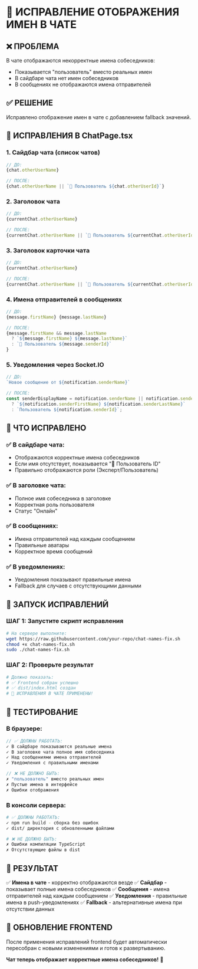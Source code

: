 # 🔧 ИСПРАВЛЕНИЕ ОТОБРАЖЕНИЯ ИМЕН В ЧАТЕ

## ❌ ПРОБЛЕМА
В чате отображаются некорректные имена собеседников:
- Показывается "пользователь" вместо реальных имен
- В сайдбаре чата нет имен собеседников
- В сообщениях не отображаются имена отправителей

## ✅ РЕШЕНИЕ
Исправлено отображение имен в чате с добавлением fallback значений.

## 🔧 ИСПРАВЛЕНИЯ В ChatPage.tsx

### 1. Сайдбар чата (список чатов)
```typescript
// ДО:
{chat.otherUserName}

// ПОСЛЕ:
{chat.otherUserName || `👤 Пользователь ${chat.otherUserId}`}
```

### 2. Заголовок чата
```typescript
// ДО:
{currentChat.otherUserName}

// ПОСЛЕ:
{currentChat.otherUserName || `👤 Пользователь ${currentChat.otherUserId}`}
```

### 3. Заголовок карточки чата
```typescript
// ДО:
{currentChat.otherUserName}

// ПОСЛЕ:
{currentChat.otherUserName || `👤 Пользователь ${currentChat.otherUserId}`}
```

### 4. Имена отправителей в сообщениях
```typescript
// ДО:
{message.firstName} {message.lastName}

// ПОСЛЕ:
{message.firstName && message.lastName
  ? `${message.firstName} ${message.lastName}`
  : `👤 Пользователь ${message.senderId}`
}
```

### 5. Уведомления через Socket.IO
```typescript
// ДО:
`Новое сообщение от ${notification.senderName}`

// ПОСЛЕ:
const senderDisplayName = notification.senderName || notification.senderFirstName && notification.senderLastName
  ? `${notification.senderFirstName} ${notification.senderLastName}`
  : `Пользователь ${notification.senderId}`;
```

## 🎯 ЧТО ИСПРАВЛЕНО

### ✅ **В сайдбаре чата:**
- Отображаются корректные имена собеседников
- Если имя отсутствует, показывается "👤 Пользователь ID"
- Правильно отображаются роли (Эксперт/Пользователь)

### ✅ **В заголовке чата:**
- Полное имя собеседника в заголовке
- Корректная роль пользователя
- Статус "Онлайн"

### ✅ **В сообщениях:**
- Имена отправителей над каждым сообщением
- Правильные аватары
- Корректное время сообщений

### ✅ **В уведомлениях:**
- Уведомления показывают правильные имена
- Fallback для случаев с отсутствующими данными

## 🚀 ЗАПУСК ИСПРАВЛЕНИЙ

### ШАГ 1: Запустите скрипт исправления
```bash
# На сервере выполните:
wget https://raw.githubusercontent.com/your-repo/chat-names-fix.sh
chmod +x chat-names-fix.sh
sudo ./chat-names-fix.sh
```

### ШАГ 2: Проверьте результат
```bash
# Должно показать:
# ✅ Frontend собран успешно
# ✅ dist/index.html создан
# 🎉 ИСПРАВЛЕНИЯ В ЧАТЕ ПРИМЕНЕНЫ!
```

## 🧪 ТЕСТИРОВАНИЕ

### В браузере:
```javascript
// ✅ ДОЛЖНЫ РАБОТАТЬ:
✓ В сайдбаре показываются реальные имена
✓ В заголовке чата полное имя собеседника
✓ Над сообщениями имена отправителей
✓ Уведомления с правильными именами

// ❌ НЕ ДОЛЖНО БЫТЬ:
✗ "пользователь" вместо реальных имен
✗ Пустые имена в интерфейсе
✗ Ошибки отображения
```

### В консоли сервера:
```bash
# ✅ ДОЛЖНЫ РАБОТАТЬ:
✓ npm run build - сборка без ошибок
✓ dist/ директория с обновленными файлами

# ❌ НЕ ДОЛЖНО БЫТЬ:
✗ Ошибки компиляции TypeScript
✗ Отсутствующие файлы в dist
```

## 🎯 РЕЗУЛЬТАТ

✅ **Имена в чате** - корректно отображаются везде
✅ **Сайдбар** - показывает полные имена собеседников
✅ **Сообщения** - имена отправителей над каждым сообщением
✅ **Уведомления** - правильные имена в push-уведомлениях
✅ **Fallback** - альтернативные имена при отсутствии данных

## 🔄 ОБНОВЛЕНИЕ FRONTEND

После применения исправлений frontend будет автоматически пересобран с новыми изменениями и готов к развертыванию.

**Чат теперь отображает корректные имена собеседников!** 🎉
